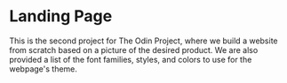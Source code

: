 # Landing Page

This is the second project for The Odin Project, where we build a website from scratch based on a picture of the desired product. We are also provided a list of the font families, styles, and colors to use for the webpage's theme.